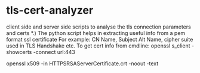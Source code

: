# tls-cert-analyzer
client side and server side scripts to analyse the tls connection parameters and certs
*.) The python script helps in extracting useful info from a pem format ssl certificate 
For example: CN Name, Subject Alt Name, cipher suite used in TLS Handshake etc.
To get cert info from cmdline:
openssl s_client -showcerts -connect url:443

openssl x509 -in HTTPSRSAServerCertificate.crt -noout -text
